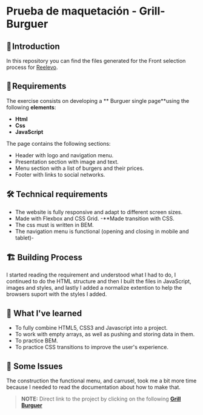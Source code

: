 # Prueba de maquetación - Grill-Burguer

## 🚀 Introduction

In this repository you can find the files generated for the Front selection process for [Reelevo](https://www.relevo.com/).

## 📝 Requirements

The exercise consists on developing a ** Burguer single page**using the following **elements**:

- **Html**
- **Css**
- **JavaScript**

The page contains the following sections:

- Header with logo and navigation menu.
- Presentation section with image and text.
- Menu section with a list of burgers and their prices.
- Footer with links to social networks.

## 🛠️ Technical requirements

- The website is fully responsive and adapt to different screen sizes.
- Made with Flexbox and CSS Grid. -\*\*Made transition with CSS.
- The css must is written in BEM.
- The navigation menu is functional (opening and closing in mobile and tablet)-

## 🏗️ Building Process

I started reading the requirement and understood what I had to do, I continued to do the HTML structure and then I built the files in JavaScript, images and styles, and lastly I added a normalize extention to help the browsers suport with the styles I added.

## 🧐 What I've learned

- To fully combine HTML5, CSS3 and Javascript into a project.
- To work with empty arrays, as well as pushing and storing data in them.
- To practice BEM.
- To practice CSS transitions to improve the user's experience.

## 🤯 Some Issues

The construction the functional menu, and carrusel, took me a bit more time because I needed to read the documentation about how to make that.

> **NOTE:** Direct link to the project by clicking on the following **[Grill Burguer](https://tatianarangoc.github.io/grill-burguer/)**
